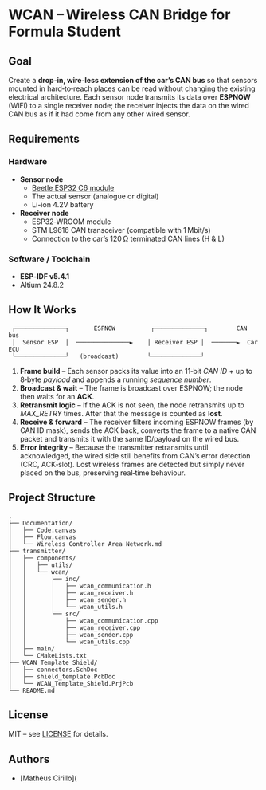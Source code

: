 # WCAN – Wireless CAN Bridge for Formula Student

## Goal
Create a **drop‑in, wire‑less extension of the car’s CAN bus** so that sensors mounted in hard‑to‑reach places can be read without changing the existing electrical architecture. Each sensor node transmits its data over **ESPNOW** (WiFi) to a single receiver node; the receiver injects the data on the wired CAN bus as if it had come from any other wired sensor.

## Requirements
### Hardware
- **Sensor node**
  - [Beetle ESP32 C6 module](https://www.dfrobot.com/product-2778.html)
  - The actual sensor (analogue or digital)
  - Li-ion 4.2V battery
- **Receiver node**
  - ESP32‑WROOM module
  - STM L9616 CAN transceiver (compatible with 1 Mbit/s)
  - Connection to the car’s 120 Ω terminated CAN lines (H & L)

### Software / Toolchain
- **ESP‑IDF v5.4.1**
- Altium 24.8.2

## How It Works
```
 ┌──────────────┐       ESPNOW          ┌──────────────┐        CAN bus
 │  Sensor ESP  │  ───────────────►    │ Receiver ESP │  ───────►  Car ECU
 └──────────────┘   (broadcast)        └──────────────┘
```
1. **Frame build** – Each sensor packs its value into an 11‑bit *CAN ID* + up to 8‑byte *payload* and appends a running *sequence number*.
2. **Broadcast & wait** – The frame is broadcast over ESPNOW; the node then waits for an **ACK**.
3. **Retransmit logic** – If the ACK is not seen, the node retransmits up to *MAX_RETRY* times. After that the message is counted as **lost**.
4. **Receive & forward** – The receiver filters incoming ESPNOW frames (by CAN ID mask), sends the ACK back, converts the frame to a native CAN packet and transmits it with the same ID/payload on the wired bus.
5. **Error integrity** – Because the transmitter retransmits until acknowledged, the wired side still benefits from CAN’s error detection (CRC, ACK‑slot). Lost wireless frames are detected but simply never placed on the bus, preserving real‑time behaviour.

## Project Structure
```
.
├── Documentation/
│   ├── Code.canvas
│   ├── Flow.canvas
│   └── Wireless Controller Area Network.md
├── transmitter/
│   ├── components/
│   │   ├── utils/
│   │   └── wcan/
│   │       ├── inc/
│   │       │   ├── wcan_communication.h
│   │       │   ├── wcan_receiver.h
│   │       │   ├── wcan_sender.h
│   │       │   └── wcan_utils.h
│   │       └── src/
│   │           ├── wcan_communication.cpp
│   │           ├── wcan_receiver.cpp
│   │           ├── wcan_sender.cpp
│   │           └── wcan_utils.cpp
│   ├── main/
│   └── CMakeLists.txt
├── WCAN_Template_Shield/
│   ├── connectors.SchDoc
│   ├── shield_template.PcbDoc
│   └── WCAN_Template_Shield.PrjPcb
└── README.md
```

## License
MIT – see [LICENSE](LICENSE) for details.

## Authors
* [Matheus Cirillo](
